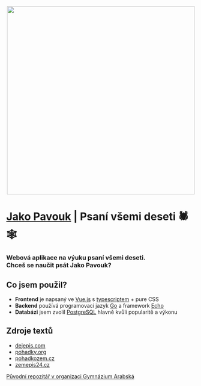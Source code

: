<div align="center">
    <a href="https://jakopavouk.cz" target="_blank">
        <img src='https://jakopavouk.cz/OGnahledZaobleny.png' width='500'>
    </a>
</div>

# [Jako Pavouk](https://jakopavouk.cz) | Psaní všemi deseti 🕷️🕸️
### Webová aplikace na výuku psaní všemi deseti. <br> Chceš se naučit psát Jako Pavouk?

## Co jsem použil?
- **Frontend** je napsaný ve [Vue.js](https://vuejs.org/) s [typescriptem](https://www.typescriptlang.org/) + pure CSS
- **Backend** používá programovací jazyk [Go](https://go.dev/) a framework [Echo](https://echo.labstack.com/)
- **Databázi** jsem zvolil [PostgreSQL](https://www.postgresql.org/) hlavně kvůli popularitě a výkonu

## Zdroje textů
- [dejepis.com](https://www.dejepis.com/)
- [pohadky.org](https://www.pohadky.org/)
- [pohadkozem.cz](https://www.pohadkozem.cz/)
- [zemepis24.cz](https://www.zemepis24.cz/)
<!-- - [Dobrý Zprávy](https://dobryzpravy.cz/) -->

[Původní repozitář v organizaci Gymnázium Arabská](https://github.com/gyarab/2023-4e-ruzicka-jako_pavouk)